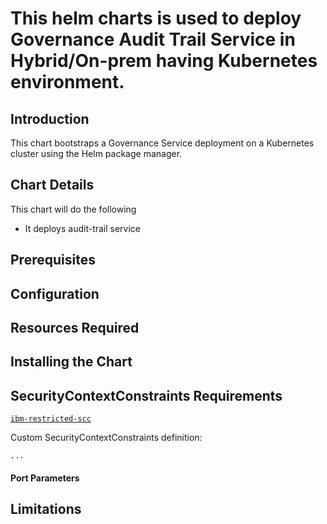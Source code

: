 # This helm charts is used to deploy Governance Audit Trail Service in Hybrid/On-prem having Kubernetes environment.

## Introduction

This chart bootstraps a Governance Service deployment on a Kubernetes cluster using the Helm package manager.

## Chart Details

This chart will do the following
- It deploys audit-trail service

## Prerequisites

## Configuration

## Resources Required

## Installing the Chart

## SecurityContextConstraints Requirements
[`ibm-restricted-scc`](https://ibm.biz/cpkspec-scc)

Custom SecurityContextConstraints definition:
```
...
```
#### Port Parameters

## Limitations
